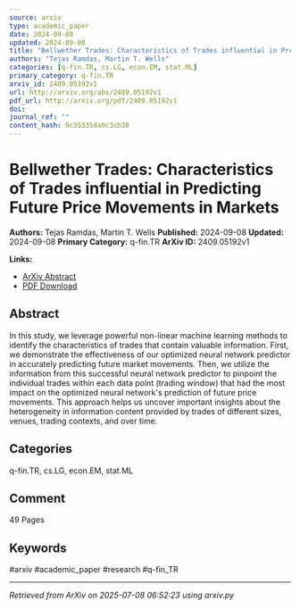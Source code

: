 ```yaml
---
source: arxiv
type: academic_paper
date: 2024-09-08
updated: 2024-09-08
title: "Bellwether Trades: Characteristics of Trades influential in Predicting Future Price Movements in Markets"
authors: "Tejas Ramdas, Martin T. Wells"
categories: [q-fin.TR, cs.LG, econ.EM, stat.ML]
primary_category: q-fin.TR
arxiv_id: 2409.05192v1
url: http://arxiv.org/abs/2409.05192v1
pdf_url: http://arxiv.org/pdf/2409.05192v1
doi:
journal_ref: ""
content_hash: 9c35335da0c3cb38
---
```


# Bellwether Trades: Characteristics of Trades influential in Predicting Future Price Movements in Markets

**Authors:** Tejas Ramdas, Martin T. Wells
**Published:** 2024-09-08
**Updated:** 2024-09-08
**Primary Category:** q-fin.TR
**ArXiv ID:** 2409.05192v1

**Links:**
- [ArXiv Abstract](http://arxiv.org/abs/2409.05192v1)
- [PDF Download](http://arxiv.org/pdf/2409.05192v1)


## Abstract

In this study, we leverage powerful non-linear machine learning methods to
identify the characteristics of trades that contain valuable information.
First, we demonstrate the effectiveness of our optimized neural network
predictor in accurately predicting future market movements. Then, we utilize
the information from this successful neural network predictor to pinpoint the
individual trades within each data point (trading window) that had the most
impact on the optimized neural network's prediction of future price movements.
This approach helps us uncover important insights about the heterogeneity in
information content provided by trades of different sizes, venues, trading
contexts, and over time.

## Categories

q-fin.TR, cs.LG, econ.EM, stat.ML



## Comment

49 Pages


## Keywords

#arxiv #academic_paper #research #q-fin_TR

---
*Retrieved from ArXiv on 2025-07-08 06:52:23 using arxiv.py*
